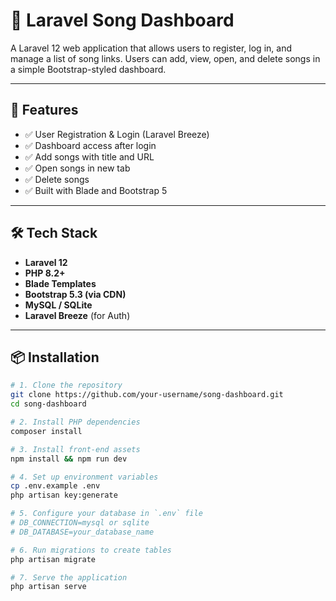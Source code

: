 # 🎵 Laravel Song Dashboard

A Laravel 12 web application that allows users to register, log in, and manage a list of song links. Users can add, view, open, and delete songs in a simple Bootstrap-styled dashboard.

---

## 🚀 Features

- ✅ User Registration & Login (Laravel Breeze)
- ✅ Dashboard access after login
- ✅ Add songs with title and URL
- ✅ Open songs in new tab
- ✅ Delete songs
- ✅ Built with Blade and Bootstrap 5

---

## 🛠️ Tech Stack

- **Laravel 12**
- **PHP 8.2+**
- **Blade Templates**
- **Bootstrap 5.3 (via CDN)**
- **MySQL / SQLite**
- **Laravel Breeze** (for Auth)

---

## 📦 Installation

```bash
# 1. Clone the repository
git clone https://github.com/your-username/song-dashboard.git
cd song-dashboard

# 2. Install PHP dependencies
composer install

# 3. Install front-end assets
npm install && npm run dev

# 4. Set up environment variables
cp .env.example .env
php artisan key:generate

# 5. Configure your database in `.env` file
# DB_CONNECTION=mysql or sqlite
# DB_DATABASE=your_database_name

# 6. Run migrations to create tables
php artisan migrate

# 7. Serve the application
php artisan serve
